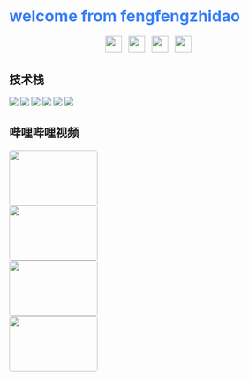 
<h1 style="color: #377ef6">welcome from fengfengzhidao</h1>

<p align='center'>
<a href="https://space.bilibili.com/359151217"><img height="30" src="https://raw.github.com/fengfengzhidao/fengfengzhidao/main/icons/bilibili_icon.svg"></a>&nbsp;&nbsp;
<a href="https://gitee.com/fengfengzhidao/"><img height="30" src="https://raw.github.com/fengfengzhidao/fengfengzhidao/main/icons/gitee_icon.svg"></a>&nbsp;&nbsp;
<a href="https://github.com/fengfengzhidao/"><img height="30" src="https://raw.github.com/fengfengzhidao/fengfengzhidao/main/icons/github_icon.svg"></a>&nbsp;&nbsp;
<a href="tencent://message/?uin=2974771769&Site=&Menu=yes"><img height="30" src="https://raw.github.com/fengfengzhidao/fengfengzhidao/main/icons/qq_icon.svg"></a>
</p>


## 技术栈

![](https://img.shields.io/badge/python-3.8.6-informational?style=flat&logo=Python&logoColor=white&color=2bbc8a)
![](https://img.shields.io/badge/python-django-informational?style=flat&logo=Django&logoColor=white&color=2bbc8a)
![](https://img.shields.io/badge/python-Flask-informational?style=flat&logo=Flask&logoColor=white&color=2bbc8a)
![](https://img.shields.io/badge/mysql-5.7.26-informational?style=flat&logo=MySQL&logoColor=white&color=2bbc8a)
![](https://img.shields.io/badge/redis-7.0.4-informational?style=flat&logo=Redis&logoColor=white&color=2bbc8a)
![](https://img.shields.io/badge/golang-1.18.2-informational?style=flat&logo=Go&logoColor=white&color=2bbc8a)


## 哔哩哔哩视频

<p align="center">

<a href="https://www.bilibili.com/video/BV1tP411c7dX"><img style="border-radius: 4px; display: block; width: 160px; height: 100px;" src="https://i2.hdslb.com/bfs/archive/e89561ef1907c2531649476d82c98a4ed335c140.png"></a>
<a href="https://www.bilibili.com/video/BV1yu411276D"><img style="border-radius: 4px; display: block; width: 160px; height: 100px;" src="https://i0.hdslb.com/bfs/archive/ea742ba7fce8ad0a20c5ced57475b927f0c23ba8.png"></a>
<a href="https://www.bilibili.com/video/BV1PL4y1n736"><img style="border-radius: 4px; display: block; width: 160px; height: 100px;" src="https://i2.hdslb.com/bfs/archive/570664b47adcaa07a26b83fdf6ec5bc980e6c6fd.png"></a>
<a href="https://www.bilibili.com/video/BV1MU4y1c7UT"><img style="border-radius: 4px; display: block; width: 160px; height: 100px;" src="https://i2.hdslb.com/bfs/archive/63341f77756f9b3b4a538534a7fbd1e83e773720.png"></a>

</p>